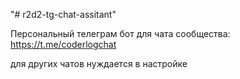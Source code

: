 "# r2d2-tg-chat-assitant" 

Персональный телеграм бот для чата сообщества: https://t.me/coderlogchat

для других чатов нуждается в настройке